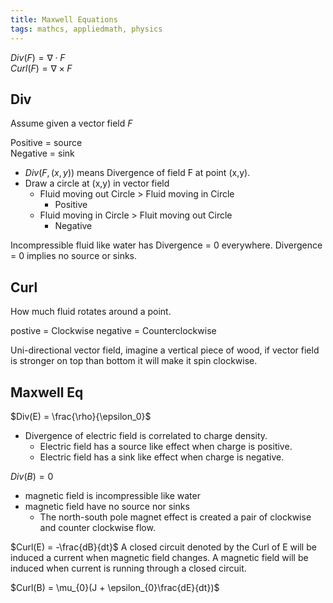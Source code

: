 ```yaml
---
title: Maxwell Equations
tags: mathcs, appliedmath, physics
---
```


$Div(F) =\nabla \cdot F$  
$Curl(F) =\nabla \times F$


## Div
Assume given a vector field $F$

Positive = source  
Negative = sink  


* $Div(F,(x,y))$ means Divergence of field F at point (x,y). 
* Draw a circle at (x,y) in vector field
  * Fluid moving out Circle > Fluid moving in Circle
    * Positive
  * Fluid moving in Circle > Fluit moving out Circle
    * Negative

Incompressible fluid like water has Divergence = 0 everywhere.
Divergence = 0 implies no source or sinks.


## Curl

How much fluid rotates around a point.

postive = Clockwise 
negative = Counterclockwise 

Uni-directional vector field, imagine a vertical piece of wood, if vector field is stronger on top than bottom it will make it spin clockwise.


## Maxwell Eq

$Div(E) = \frac{\rho}{\epsilon_0}$  

* Divergence of electric field is correlated to charge density.
  * Electric field has a source like effect when charge is positive.
  * Electric field has a sink like effect when charge is negative.


$Div(B) = 0$

* magnetic field is incompressible like water
* magnetic field have no source nor sinks
  * The north-south pole magnet effect is created a pair of clockwise and counter clockwise flow.


$Curl(E) = -\frac{dB}{dt}$
A closed circuit denoted by the Curl of E will be induced a current when magnetic field changes.
A magnetic field will be induced when current is running through a closed circuit.

$Curl(B) = \mu_{0}(J + \epsilon_{0}\frac{dE}{dt})$